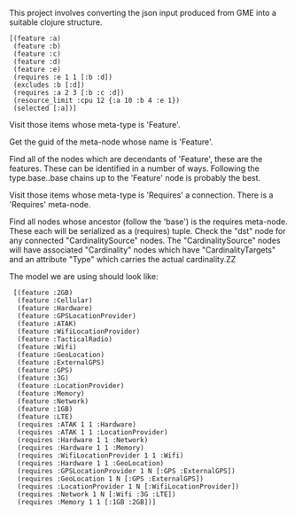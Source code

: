 
This project involves converting the json input produced from GME into a suitable clojure structure.

    [(feature :a)
     (feature :b)
     (feature :c)
     (feature :d)
     (feature :e)
     (requires :e 1 1 [:b :d])
     (excludes :b [:d])
     (requires :a 2 3 [:b :c :d])
     (resource_limit :cpu 12 {:a 10 :b 4 :e 1})
     (selected [:a])]
  

Visit those items whose meta-type is 'Feature'.

Get the guid of the meta-node whose name is 'Feature'.

Find all of the nodes which are decendants of 'Feature', these are the features.
These can be identified in a number of ways.
Following the type.base..base chains up to the 'Feature' node is probably the best.


Visit those items whose meta-type is 'Requires' a connection.
There is a 'Requires' meta-node.

Find all nodes whose ancestor (follow the 'base') is the requires meta-node.
These each will be serialized as a (requires) tuple.
Check the "dst" node for any connected "CardinalitySource" nodes.
The "CardinalitySource" nodes will have associated "Cardinality" nodes 
which have "CardinalityTargets" and an attribute "Type" which carries the actual cardinality.ZZ

The model we are using should look like:

     [(feature :2GB)
      (feature :Cellular)
      (feature :Hardware)
      (feature :GPSLocationProvider)
      (feature :ATAK)
      (feature :WifiLocationProvider)
      (feature :TacticalRadio)
      (feature :Wifi)
      (feature :GeoLocation)
      (feature :ExternalGPS)
      (feature :GPS)
      (feature :3G)
      (feature :LocationProvider)
      (feature :Memory)
      (feature :Network)
      (feature :1GB)
      (feature :LTE)
      (requires :ATAK 1 1 :Hardware)
      (requires :ATAK 1 1 :LocationProvider)
      (requires :Hardware 1 1 :Network)
      (requires :Hardware 1 1 :Memory)
      (requires :WifiLocationProvider 1 1 :Wifi)
      (requires :Hardware 1 1 :GeoLocation)
      (requires :GPSLocationProvider 1 N [:GPS :ExternalGPS])
      (requires :GeoLocation 1 N [:GPS :ExternalGPS])
      (requires :LocationProvider 1 N [:WifiLocationProvider])
      (requires :Network 1 N [:Wifi :3G :LTE])
      (requires :Memory 1 1 [:1GB :2GB])]

